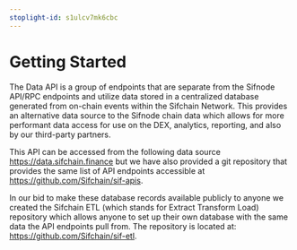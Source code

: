 ```yaml
---
stoplight-id: s1ulcv7mk6cbc
---
```


# Getting Started

The Data API is a group of endpoints that are separate from the Sifnode API/RPC endpoints and utilize data stored in a centralized database generated from on-chain events within the Sifchain Network. This provides an alternative data source to the Sifnode chain data which allows for more performant data access for use on the DEX, analytics, reporting, and also by our third-party partners.

This API can be accessed from the following data source https://data.sifchain.finance but we have also provided a git repository that provides the same list of API endpoints accessible at https://github.com/Sifchain/sif-apis.

In our bid to make these database records available publicly to anyone we created the Sifchain ETL (which stands for Extract Transform Load) repository which allows anyone to set up their own database with the same data the API endpoints pull from. The repository is located at: https://github.com/Sifchain/sif-etl.